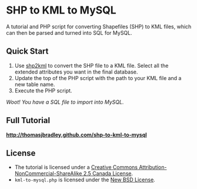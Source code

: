 # SHP to KML to MySQL

A tutorial and PHP script for converting Shapefiles (SHP) to KML files, which can then be parsed and turned into SQL for MySQL.

## Quick Start

1. Use [shp2kml](http://www.zonums.com/shp2kml.html) to convert the SHP file to a KML file. Select all the extended attributes you want in the final database.
2. Update the top of the PHP script with the path to your KML file and a new table name.
3. Execute the PHP script.

*Woot! You have a SQL file to import into MySQL.*

## Full Tutorial

**<http://thomasjbradley.github.com/shp-to-kml-to-mysql>**

## License

- The tutorial is licensed under a [Creative Commons Attribution-NonCommercial-ShareAlike 2.5 Canada License](http://creativecommons.org/licenses/by-nc-sa/2.5/ca/).
- `kml-to-mysql.php` is licensed under the [New BSD License](https://github.com/thomasjbradley/shp-to-kml-to-mysql/blob/master/NEW-BSD-LICENSE.txt).
